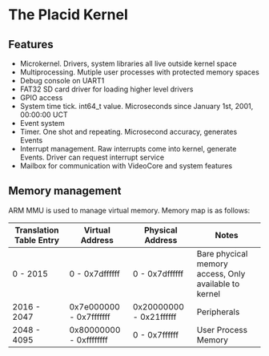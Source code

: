 # The Placid Kernel

## Features

- Microkernel. Drivers, system libraries all live outside kernel space
- Multiprocessing. Mutiple user processes with protected memory spaces
- Debug console on UART1
- FAT32 SD card driver for loading higher level drivers
- GPIO access
- System time tick. int64_t value. Microseconds since January 1st, 2001, 00:00:00 UCT
- Event system
- Timer. One shot and repeating. Microsecond accuracy, generates Events
- Interrupt management. Raw interrupts come into kernel, generate Events. Driver can request interrupt service
- Mailbox for communication with VideoCore and system features

## Memory management

ARM MMU is used to manage virtual memory. Memory map is as follows:

| Translation Table Entry 	| Virtual Address         	| Physical Address        	| Notes                                                 	|
|-------------------------	|-------------------------	|-------------------------	|-------------------------------------------------------	|
| 0 - 2015                	| 0 - 0x7dffffff          	| 0 - 0x7dffffff          	| Bare phycical memory access, Only available to kernel 	|
| 2016 - 2047             	| 0x7e000000 - 0x7fffffff 	| 0x20000000 - 0x21ffffff 	| Peripherals                                           	|
| 2048 - 4095             	| 0x80000000 - 0xffffffff 	| 0 - 0x7ffffff           	| User Process Memory                                   	|
